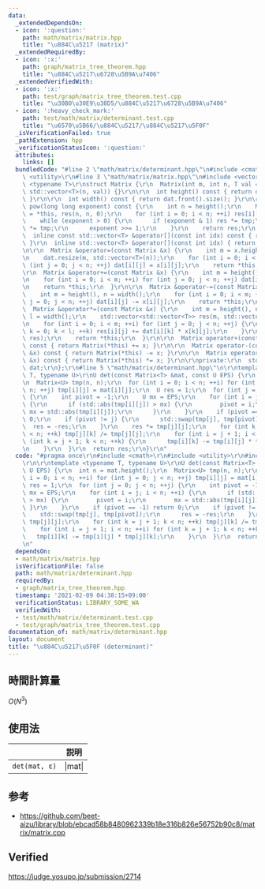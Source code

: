 ```yaml
---
data:
  _extendedDependsOn:
  - icon: ':question:'
    path: math/matrix/matrix.hpp
    title: "\u884C\u5217 (matrix)"
  _extendedRequiredBy:
  - icon: ':x:'
    path: graph/matrix_tree_theorem.hpp
    title: "\u884C\u5217\u6728\u5B9A\u7406"
  _extendedVerifiedWith:
  - icon: ':x:'
    path: test/graph/matrix_tree_theorem.test.cpp
    title: "\u30B0\u30E9\u30D5/\u884C\u5217\u6728\u5B9A\u7406"
  - icon: ':heavy_check_mark:'
    path: test/math/matrix/determinant.test.cpp
    title: "\u6570\u5B66/\u884C\u5217/\u884C\u5217\u5F0F"
  _isVerificationFailed: true
  _pathExtension: hpp
  _verificationStatusIcon: ':question:'
  attributes:
    links: []
  bundledCode: "#line 2 \"math/matrix/determinant.hpp\"\n#include <cmath>\r\n#include\
    \ <utility>\r\n#line 3 \"math/matrix/matrix.hpp\"\n#include <vector>\r\n\r\ntemplate\
    \ <typename T>\r\nstruct Matrix {\r\n  Matrix(int m, int n, T val = 0) : dat(m,\
    \ std::vector<T>(n, val)) {}\r\n\r\n  int height() const { return dat.size();\
    \ }\r\n\r\n  int width() const { return dat.front().size(); }\r\n\r\n  Matrix\
    \ pow(long long exponent) const {\r\n    int n = height();\r\n    Matrix<T> tmp\
    \ = *this, res(n, n, 0);\r\n    for (int i = 0; i < n; ++i) res[i][i] = 1;\r\n\
    \    while (exponent > 0) {\r\n      if (exponent & 1) res *= tmp;\r\n      tmp\
    \ *= tmp;\r\n      exponent >>= 1;\r\n    }\r\n    return res;\r\n  }\r\n\r\n\
    \  inline const std::vector<T> &operator[](const int idx) const { return dat[idx];\
    \ }\r\n  inline std::vector<T> &operator[](const int idx) { return dat[idx]; }\r\
    \n\r\n  Matrix &operator=(const Matrix &x) {\r\n    int m = x.height(), n = x.width();\r\
    \n    dat.resize(m, std::vector<T>(n));\r\n    for (int i = 0; i < m; ++i) for\
    \ (int j = 0; j < n; ++j) dat[i][j] = x[i][j];\r\n    return *this;\r\n  }\r\n\
    \r\n  Matrix &operator+=(const Matrix &x) {\r\n    int m = height(), n = width();\r\
    \n    for (int i = 0; i < m; ++i) for (int j = 0; j < n; ++j) dat[i][j] += x[i][j];\r\
    \n    return *this;\r\n  }\r\n\r\n  Matrix &operator-=(const Matrix &x) {\r\n\
    \    int m = height(), n = width();\r\n    for (int i = 0; i < m; ++i) for (int\
    \ j = 0; j < n; ++j) dat[i][j] -= x[i][j];\r\n    return *this;\r\n  }\r\n\r\n\
    \  Matrix &operator*=(const Matrix &x) {\r\n    int m = height(), n = x.width(),\
    \ l = width();\r\n    std::vector<std::vector<T>> res(m, std::vector<T>(n, 0));\r\
    \n    for (int i = 0; i < m; ++i) for (int j = 0; j < n; ++j) {\r\n      for (int\
    \ k = 0; k < l; ++k) res[i][j] += dat[i][k] * x[k][j];\r\n    }\r\n    std::swap(dat,\
    \ res);\r\n    return *this;\r\n  }\r\n\r\n  Matrix operator+(const Matrix &x)\
    \ const { return Matrix(*this) += x; }\r\n\r\n  Matrix operator-(const Matrix\
    \ &x) const { return Matrix(*this) -= x; }\r\n\r\n  Matrix operator*(const Matrix\
    \ &x) const { return Matrix(*this) *= x; }\r\n\r\nprivate:\r\n  std::vector<std::vector<T>>\
    \ dat;\r\n};\r\n#line 5 \"math/matrix/determinant.hpp\"\n\r\ntemplate <typename\
    \ T, typename U>\r\nU det(const Matrix<T> &mat, const U EPS) {\r\n  int n = mat.height();\r\
    \n  Matrix<U> tmp(n, n);\r\n  for (int i = 0; i < n; ++i) for (int j = 0; j <\
    \ n; ++j) tmp[i][j] = mat[i][j];\r\n  U res = 1;\r\n  for (int j = 0; j < n; ++j)\
    \ {\r\n    int pivot = -1;\r\n    U mx = EPS;\r\n    for (int i = j; i < n; ++i)\
    \ {\r\n      if (std::abs(tmp[i][j]) > mx) {\r\n        pivot = i;\r\n       \
    \ mx = std::abs(tmp[i][j]);\r\n      }\r\n    }\r\n    if (pivot == -1) return\
    \ 0;\r\n    if (pivot != j) {\r\n      std::swap(tmp[j], tmp[pivot]);\r\n    \
    \  res = -res;\r\n    }\r\n    res *= tmp[j][j];\r\n    for (int k = j + 1; k\
    \ < n; ++k) tmp[j][k] /= tmp[j][j];\r\n    for (int i = j + 1; i < n; ++i) for\
    \ (int k = j + 1; k < n; ++k) {\r\n      tmp[i][k] -= tmp[i][j] * tmp[j][k];\r\
    \n    }\r\n  }\r\n  return res;\r\n}\r\n"
  code: "#pragma once\r\n#include <cmath>\r\n#include <utility>\r\n#include \"matrix.hpp\"\
    \r\n\r\ntemplate <typename T, typename U>\r\nU det(const Matrix<T> &mat, const\
    \ U EPS) {\r\n  int n = mat.height();\r\n  Matrix<U> tmp(n, n);\r\n  for (int\
    \ i = 0; i < n; ++i) for (int j = 0; j < n; ++j) tmp[i][j] = mat[i][j];\r\n  U\
    \ res = 1;\r\n  for (int j = 0; j < n; ++j) {\r\n    int pivot = -1;\r\n    U\
    \ mx = EPS;\r\n    for (int i = j; i < n; ++i) {\r\n      if (std::abs(tmp[i][j])\
    \ > mx) {\r\n        pivot = i;\r\n        mx = std::abs(tmp[i][j]);\r\n     \
    \ }\r\n    }\r\n    if (pivot == -1) return 0;\r\n    if (pivot != j) {\r\n  \
    \    std::swap(tmp[j], tmp[pivot]);\r\n      res = -res;\r\n    }\r\n    res *=\
    \ tmp[j][j];\r\n    for (int k = j + 1; k < n; ++k) tmp[j][k] /= tmp[j][j];\r\n\
    \    for (int i = j + 1; i < n; ++i) for (int k = j + 1; k < n; ++k) {\r\n   \
    \   tmp[i][k] -= tmp[i][j] * tmp[j][k];\r\n    }\r\n  }\r\n  return res;\r\n}\r\
    \n"
  dependsOn:
  - math/matrix/matrix.hpp
  isVerificationFile: false
  path: math/matrix/determinant.hpp
  requiredBy:
  - graph/matrix_tree_theorem.hpp
  timestamp: '2021-02-09 04:38:15+09:00'
  verificationStatus: LIBRARY_SOME_WA
  verifiedWith:
  - test/math/matrix/determinant.test.cpp
  - test/graph/matrix_tree_theorem.test.cpp
documentation_of: math/matrix/determinant.hpp
layout: document
title: "\u884C\u5217\u5F0F (determinant)"
---
```



## 時間計算量

$O(N^3)$


## 使用法

||説明|
|:--:|:--:|
|`det(mat, ε)`|$\lvert \mathrm{mat} \rvert$|


## 参考

- https://github.com/beet-aizu/library/blob/ebcad58b8480962339b18e316b826e56752b90c8/matrix/matrix.cpp


## Verified

https://judge.yosupo.jp/submission/2714
